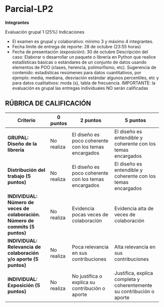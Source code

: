 # Parcial-LP2

**Integrantes**

Evaluación grupal 1 (25%)
Indicaciones
- El examen es grupal y colaborativo: mínimo 3 y máximo 4 integrantes.
- Fecha límite de entrega de reporte: 28 de octubre (23:55 horas)
- Fecha de presentación (exposición): 30 de octubre
Descripción del caso:
Elaborar o desarrollar un paquete o librería en Python que realice estadísticas básicas o estándares de un conjunto de datos usando elementos de POO (clases, herencia, polimorfismo, etc). Sugerencia de contenido: estadísticas resúmenes para datos cuantitativos, por ejemplo: media, mediana, desviación estándar algunos percentiles, etc y para datos cualitativos: moda (s), tabla de frecuencia.
IMPORTANTE: la evaluación es grupal las entregas individuales NO serán calificadas


## RÚBRICA DE CALIFICACIÓN

| **Criterio** | **0 puntos** | **2 puntos** | **5 puntos** |
|---------------|--------------|---------------|---------------|
| **GRUPAL: Diseño de la librería** | No realiza | El diseño es poco coherente con los temas encargados | El diseño es entendible y coherente con los temas encargados |
| **Distribución del trabajo (5 puntos)** | No realiza | El diseño es poco coherente con los temas encargados | El diseño es entendible y coherente con los temas encargados |
| **INDIVIDUAL: Número de veces de colaboración. Número de commits (5 puntos)** | No realiza | Evidencia pocas veces de colaboración | Evidencia alta de veces de colaboración |
| **INDIVIDUAL: Relevancia de colaboración y/o aporte (5 puntos)** | No realiza | Poca relevancia en sus contribuciones | Alta relevancia en sus contribuciones |
| **INDIVIDUAL: Exposición (5 puntos)** | No realiza | No justifica o explica su contribución o aporte | Justifica, explica completa y coherentemente su contribución o aporte |
